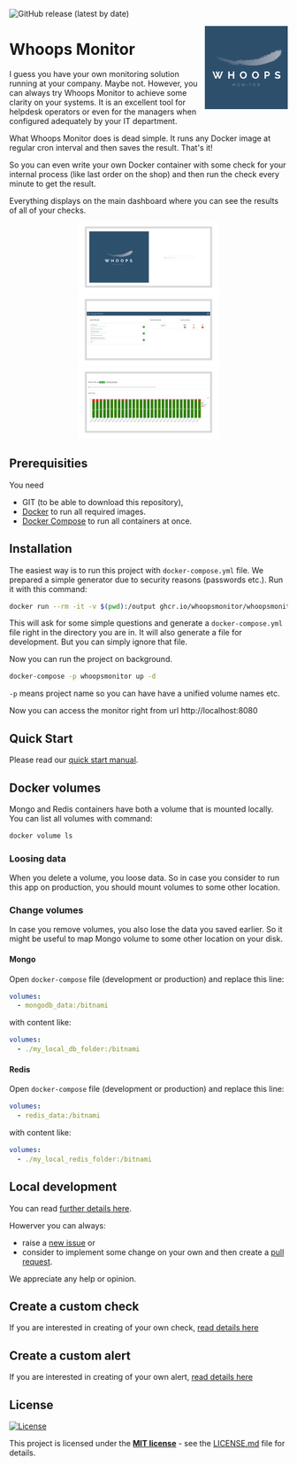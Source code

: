 ![GitHub release (latest by date)](https://img.shields.io/github/v/release/whoopsmonitor/whoopsmonitor)

<img src="/docs/img/logo_1024_1024.png" alt="logo" width="150" height="150" align="right"
 />

# Whoops Monitor
I guess you have your own monitoring solution running at your company. Maybe not. However, you can always try Whoops Monitor to achieve some clarity on your systems. It is an excellent tool for helpdesk operators or even for the managers when configured adequately by your IT department.

What Whoops Monitor does is dead simple. It runs any Docker image at regular cron interval and then saves the result. That's it!

So you can even write your own Docker container with some check for your internal process (like last order on the shop) and then run the check every minute to get the result.

Everything displays on the main dashboard where you can see the results of all of your checks.

<div align="middle">
  <img src="/docs/img/login.png" alt="logo" width="256" height="128" />
  <img src="/docs/img/dashboard.png" alt="logo" width="256" height="128" />
  <img src="/docs/img/check-detail.png" alt="logo" width="256" height="128" />
</div>

## Prerequisities

You need
 * GIT (to be able to download this repository),
 * [Docker](https://www.docker.com/) to run all required images.
 * [Docker Compose](https://docs.docker.com/compose/) to run all containers at once.

## Installation
The easiest way is to run this project with `docker-compose.yml` file. We prepared a simple generator due to security reasons (passwords etc.). Run it with this command:

```bash
docker run --rm -it -v $(pwd):/output ghcr.io/whoopsmonitor/whoopsmonitor/generate-docker-compose:latest run create
```

This will ask for some simple questions and generate a `docker-compose.yml` file right in the directory you are in. It will also generate a file for development. But you can simply ignore that file.

Now you can run the project on background.

```bash
docker-compose -p whoopsmonitor up -d
```

`-p` means project name so you can have have a unified volume names etc.

Now you can access the monitor right from url http://localhost:8080

## Quick Start
Please read our [quick start manual](/docs/quick-start.md).

## Docker volumes
Mongo and Redis containers have both a volume that is mounted locally. You can list all volumes with command:

```bash
docker volume ls
```

### Loosing data
When you delete a volume, you loose data. So in case you consider to run this app on production, you should mount volumes to some other location.

### Change volumes
In case you remove volumes, you also lose the data you saved earlier. So it might be useful to map Mongo volume to some other location on your disk.

#### Mongo
Open `docker-compose` file (development or production) and replace this line:

```yaml
volumes:
  - mongodb_data:/bitnami
```

with content like:

```yaml
volumes:
  - ./my_local_db_folder:/bitnami
```

#### Redis
Open `docker-compose` file (development or production) and replace this line:

```yaml
volumes:
  - redis_data:/bitnami
```

with content like:

```yaml
volumes:
  - ./my_local_redis_folder:/bitnami
```

## Local development
You can read [further details here](/docs/development.md).

Howerver you can always:

- raise a [new issue](https://github.com/whoopsmonitor/whoopsmonitor/issues) or
- consider to implement some change on your own and then create a [pull request](https://github.com/whoopsmonitor/whoopsmonitor/pulls).

We appreciate any help or opinion.

## Create a custom check
If you are interested in creating of your own check, [read details here](./docs/custom-check.md)

## Create a custom alert
If you are interested in creating of your own alert, [read details here](./docs/custom-alert.md)

## License

[![License](http://img.shields.io/:license-mit-blue.svg?style=flat-square)](http://badges.mit-license.org)

This project is licensed under the **[MIT license](http://opensource.org/licenses/mit-license.php)** - see the [LICENSE.md](/LICENSE.md) file for details.
